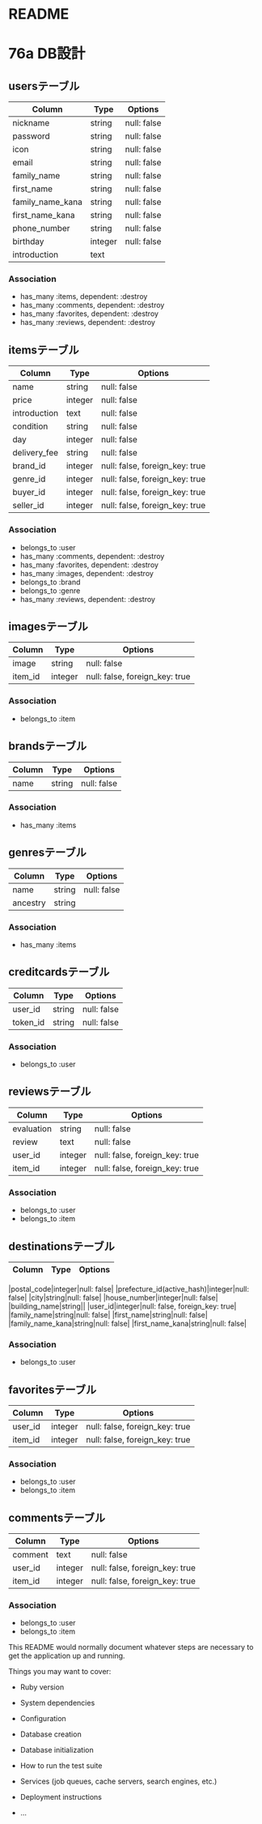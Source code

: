 # README

# 76a DB設計

## usersテーブル
|Column|Type|Options|
|------|----|-------|
|nickname|string|null: false|
|password|string|null: false|
|icon|string|null: false|
|email|string|null: false|
|family_name|string|null: false|
|first_name|string|null: false|
|family_name_kana|string|null: false|
|first_name_kana|string|null: false|
|phone_number|string|null: false|
|birthday|integer|null: false|
|introduction|text||
### Association
- has_many :items, dependent: :destroy
- has_many :comments, dependent: :destroy
- has_many :favorites, dependent: :destroy
- has_many :reviews, dependent: :destroy

## itemsテーブル
|Column|Type|Options|
|------|----|-------|
|name|string|null: false|
|price|integer|null: false|
|introduction|text|null: false|
|condition|string|null: false|
|day|integer|null: false|
|delivery_fee|string|null: false|
|brand_id|integer|null: false, foreign_key: true|
|genre_id|integer|null: false, foreign_key: true|
|buyer_id|integer|null: false, foreign_key: true|
|seller_id|integer|null: false, foreign_key: true|
### Association
- belongs_to :user
- has_many :comments, dependent: :destroy
- has_many :favorites, dependent: :destroy
- has_many :images, dependent: :destroy
- belongs_to :brand
- belongs_to :genre
- has_many :reviews, dependent: :destroy


## imagesテーブル
|Column|Type|Options|
|------|----|-------|
|image|string|null: false|
|item_id|integer|null: false, foreign_key: true|
### Association
- belongs_to :item

## brandsテーブル
|Column|Type|Options|
|------|----|-------|
|name|string|null: false|
### Association
- has_many :items

## genresテーブル
|Column|Type|Options|
|------|----|-------|
|name|string|null: false|
|ancestry|string||
### Association
- has_many :items

## creditcardsテーブル
|Column|Type|Options|
|------|----|-------|
|user_id|string|null: false|
|token_id|string|null: false|
### Association
- belongs_to :user

## reviewsテーブル
|Column|Type|Options|
|------|----|-------|
|evaluation|string|null: false|
|review|text|null: false|
|user_id|integer|null: false, foreign_key: true|
|item_id|integer|null: false, foreign_key: true|
### Association
- belongs_to :user
- belongs_to :item

## destinationsテーブル
|Column|Type|Options|
|------|----|-------|

|postal_code|integer|null: false|
|prefecture_id(active_hash)|integer|null: false|
|city|string|null: false|
|house_number|integer|null: false|
|building_name|string||
|user_id|integer|null: false, foreign_key: true|
|family_name|string|null: false|
|first_name|string|null: false|
|family_name_kana|string|null: false|
|first_name_kana|string|null: false|
### Association
- belongs_to :user

## favoritesテーブル
|Column|Type|Options|
|------|----|-------|
|user_id|integer|null: false, foreign_key: true|
|item_id|integer|null: false, foreign_key: true|
### Association
- belongs_to :user
- belongs_to :item

## commentsテーブル
|Column|Type|Options|
|------|----|-------|
|comment|text|null: false|
|user_id|integer|null: false, foreign_key: true|
|item_id|integer|null: false, foreign_key: true|
### Association
- belongs_to :user
- belongs_to :item



This README would normally document whatever steps are necessary to get the
application up and running.

Things you may want to cover:

* Ruby version

* System dependencies

* Configuration

* Database creation

* Database initialization

* How to run the test suite

* Services (job queues, cache servers, search engines, etc.)

* Deployment instructions

* ...


